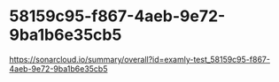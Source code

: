 # 58159c95-f867-4aeb-9e72-9ba1b6e35cb5
https://sonarcloud.io/summary/overall?id=examly-test_58159c95-f867-4aeb-9e72-9ba1b6e35cb5
